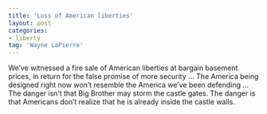 ```yaml
---
title: 'Loss of American liberties'
layout: post
categories:
- liberty
tag: 'Wayne LaPierre'
---
```


We’ve witnessed a fire sale of American liberties at bargain basement prices, in return for the false promise of more security … The America being designed right now won’t resemble the America we’ve been defending … The danger isn’t that Big Brother may storm the castle gates. The danger is that Americans don’t realize that he is already inside the castle walls.